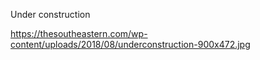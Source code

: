 Under construction

https://thesoutheastern.com/wp-content/uploads/2018/08/underconstruction-900x472.jpg
